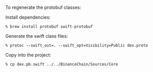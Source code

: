 To regenerate the protobuf classes:

Install dependencies:
```console
% brew install protobuf swift-protobuf
```

Generate the swift class files:
```console
% protoc --swift_out=. --swift_opt=Visibility=Public dex.proto
```

Copy into the project:
```console
% cp dex.pb.swift ../../BinanceChain/Sources/Core
```
